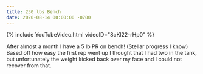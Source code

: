 ```yaml
---
title: 230 lbs Bench
date: 2020-08-14 00:00:00 -0700
---
```


{% include YouTubeVideo.html videoID="8cKl22-rHp0" %}

After almost a month I have a 5 lb PR on bench! (Stellar progress I know) Based off how easy the first rep went up I thought that I had two in the tank, but unfortunately the weight kicked back over my face and I could not recover from that.
